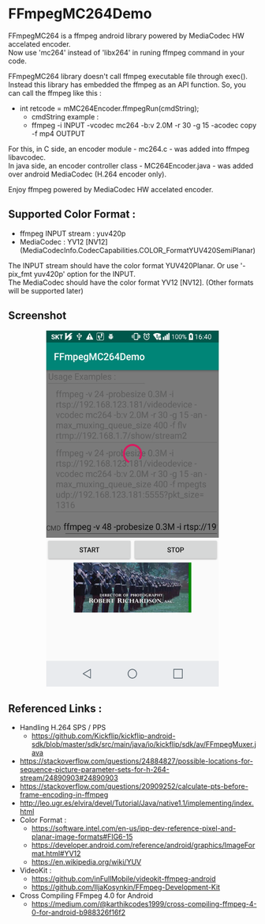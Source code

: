 FFmpegMC264Demo
===============

FFmpegMC264 is a ffmpeg android library powered by MediaCodec HW accelated encoder.<br> 
Now use 'mc264' instead of 'libx264' in runing ffmpeg command in your code.

FFmpegMC264 library doesn't call ffmpeg executable file through exec().
Instead this library has embedded the ffmpeg as an API function.
So, you can call the ffmpeg like this : 
* int retcode = mMC264Encoder.ffmpegRun(cmdString);
  - cmdString example : 
  - ffmpeg -i INPUT -vcodec mc264 -b:v 2.0M -r 30 -g 15 -acodec copy -f mp4 OUTPUT
  
For this, in C side, an encoder module - mc264.c - was added into ffmpeg libavcodec.<br>
In java side, an encoder controller class - MC264Encoder.java - was added over android MediaCodec (H.264 encoder only).

Enjoy ffmpeg powered by MediaCodec HW accelated encoder.


## Supported Color Format :
* ffmpeg INPUT stream : yuv420p
* MediaCodec : YV12 [NV12] (MediaCodecInfo.CodecCapabilities.COLOR_FormatYUV420SemiPlanar)

The INPUT stream should have the color format YUV420Planar. Or use '-pix_fmt yuv420p' option for the INPUT.<br>
The MediaCodec should have the color format YV12 [NV12]. (Other formats will be supported later)

## Screenshot
<p align="center">
  <img src="./FFmpegMC264Demo-Screen.png" width="350" height="720">
</p>

## Referenced Links :
* Handling H.264 SPS / PPS 
  - https://github.com/Kickflip/kickflip-android-sdk/blob/master/sdk/src/main/java/io/kickflip/sdk/av/FFmpegMuxer.java
* https://stackoverflow.com/questions/24884827/possible-locations-for-sequence-picture-parameter-sets-for-h-264-stream/24890903#24890903
* https://stackoverflow.com/questions/20909252/calculate-pts-before-frame-encoding-in-ffmpeg
* http://leo.ugr.es/elvira/devel/Tutorial/Java/native1.1/implementing/index.html
* Color Format :
  - https://software.intel.com/en-us/ipp-dev-reference-pixel-and-planar-image-formats#FIG6-15
  - https://developer.android.com/reference/android/graphics/ImageFormat.html#YV12
  - https://en.wikipedia.org/wiki/YUV
* VideoKit :
  - https://github.com/inFullMobile/videokit-ffmpeg-android
  - https://github.com/IljaKosynkin/FFmpeg-Development-Kit
* Cross Compiling FFmpeg 4.0 for Android
  - https://medium.com/@karthikcodes1999/cross-compiling-ffmpeg-4-0-for-android-b988326f16f2


